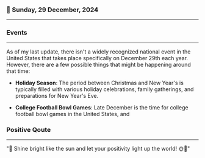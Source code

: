 ### 📅 Sunday, 29 December, 2024
------
### Events
------
As of my last update, there isn't a widely recognized national event in the United States that takes place specifically on December 29th each year. However, there are a few possible things that might be happening around that time:

- **Holiday Season**: The period between Christmas and New Year's is typically filled with various holiday celebrations, family gatherings, and preparations for New Year's Eve.

- **College Football Bowl Games**: Late December is the time for college football bowl games in the United States, and
### Positive Qoute
------
"🌟 Shine bright like the sun and let your positivity light up the world! 🌞🌈"
